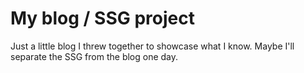 # My blog / SSG project

Just a little blog I threw together to showcase what I know. Maybe I'll separate the SSG from the blog one day.
